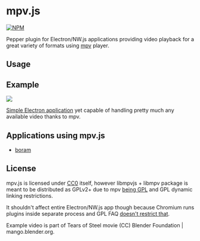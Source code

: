 # mpv.js

[![NPM](https://nodei.co/npm/mpv.js.png?downloads=true)](https://www.npmjs.com/package/mpv.js)

Pepper plugin for Electron/NW.js applications providing video playback for a great variety of formats using [mpv](https://mpv.io/) player.

## Usage

## Example

![](example/shot.png)

[Simple Electron application](example) yet capable of handling pretty much any available video thanks to mpv.

## Applications using mpv.js

* [boram](https://github.com/Kagami/boram)

## License

mpv.js is licensed under [CC0](COPYING) itself, however libmpvjs + libmpv package is meant to be distributed as GPLv2+ due to mpv [being GPL](https://github.com/mpv-player/mpv/blob/master/LICENSE) and GPL dynamic linking restrictions.

It shouldn't affect entire Electron/NW.js app though because Chromium runs plugins inside separate process and GPL FAQ [doesn't restrict that](https://www.gnu.org/licenses/gpl-faq.html#NFUseGPLPlugins).

Example video is part of Tears of Steel movie (CC) Blender Foundation | mango.blender.org.
